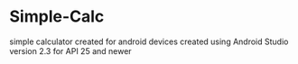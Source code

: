 # Simple-Calc
simple calculator created for android devices
created using Android Studio version 2.3
for API 25 and newer
